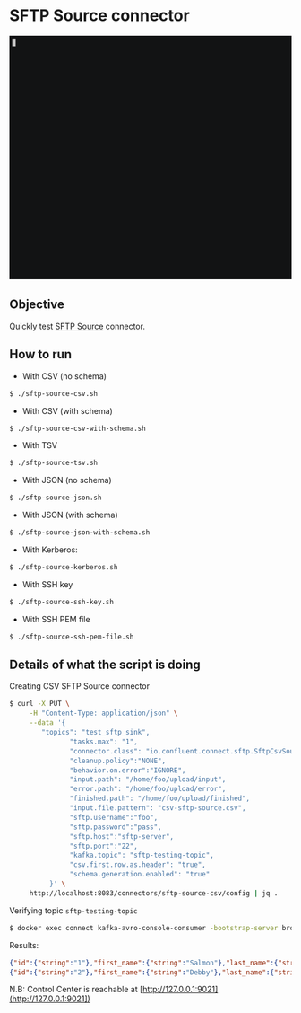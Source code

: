 # SFTP Source connector

![asciinema](https://github.com/vdesabou/gifs/blob/master/connect/connect-sftp-source/asciinema.gif?raw=true)

## Objective

Quickly test [SFTP Source](https://docs.confluent.io/current/connect/kafka-connect-sftp/source-connector/index.html#quick-start) connector.




## How to run

* With CSV (no schema)

```bash
$ ./sftp-source-csv.sh
```

* With CSV (with schema)

```bash
$ ./sftp-source-csv-with-schema.sh
```

* With TSV

```bash
$ ./sftp-source-tsv.sh
```

* With JSON (no schema)

```bash
$ ./sftp-source-json.sh
```

* With JSON (with schema)

```bash
$ ./sftp-source-json-with-schema.sh
```

* With Kerberos:

```bash
$ ./sftp-source-kerberos.sh
```

* With SSH key

```bash
$ ./sftp-source-ssh-key.sh
```

* With SSH PEM file

```bash
$ ./sftp-source-ssh-pem-file.sh
```


## Details of what the script is doing

Creating CSV SFTP Source connector

```bash
$ curl -X PUT \
     -H "Content-Type: application/json" \
     --data '{
        "topics": "test_sftp_sink",
               "tasks.max": "1",
               "connector.class": "io.confluent.connect.sftp.SftpCsvSourceConnector",
               "cleanup.policy":"NONE",
               "behavior.on.error":"IGNORE",
               "input.path": "/home/foo/upload/input",
               "error.path": "/home/foo/upload/error",
               "finished.path": "/home/foo/upload/finished",
               "input.file.pattern": "csv-sftp-source.csv",
               "sftp.username":"foo",
               "sftp.password":"pass",
               "sftp.host":"sftp-server",
               "sftp.port":"22",
               "kafka.topic": "sftp-testing-topic",
               "csv.first.row.as.header": "true",
               "schema.generation.enabled": "true"
          }' \
     http://localhost:8083/connectors/sftp-source-csv/config | jq .
```

Verifying topic `sftp-testing-topic`

```bash
$ docker exec connect kafka-avro-console-consumer -bootstrap-server broker:9092 --property schema.registry.url=http://schema-registry:8081 --topic sftp-testing-topic --from-beginning --max-messages 2
```

Results:

```json
{"id":{"string":"1"},"first_name":{"string":"Salmon"},"last_name":{"string":"Baitman"},"email":{"string":"sbaitman0@feedburner.com"},"gender":{"string":"Male"},"ip_address":{"string":"120.181.75.98"},"last_login":{"string":"2015-03-01T06:01:15Z"},"account_balance":{"string":"17462.66"},"country":{"string":"IT"},"favorite_color":{"string":"#f09bc0"}}
{"id":{"string":"2"},"first_name":{"string":"Debby"},"last_name":{"string":"Brea"},"email":{"string":"dbrea1@icio.us"},"gender":{"string":"Female"},"ip_address":{"string":"153.239.187.49"},"last_login":{"string":"2018-10-21T12:27:12Z"},"account_balance":{"string":"14693.49"},"country":{"string":"CZ"},"favorite_color":{"string":"#73893a"}}
```

N.B: Control Center is reachable at [http://127.0.0.1:9021](http://127.0.0.1:9021])
